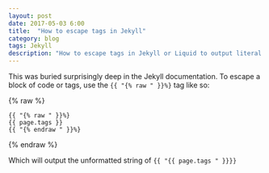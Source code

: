 ```yaml
---
layout: post
date: 2017-05-03 6:00
title:  "How to escape tags in Jekyll"
category: blog
tags: Jekyll
description: "How to escape tags in Jekyll or Liquid to output literal curly braces"
---
```

This was buried surprisingly deep in the Jekyll documentation. To escape a block of code or tags, use the `{{ "{% raw " }}%}` tag like so:

{% raw  %}

    {{ "{% raw " }}%}
    {{ page.tags }}
    {{ "{% endraw " }}%}

{% endraw %}

Which will output the unformatted string of `{{ "{{ page.tags " }}}}`
